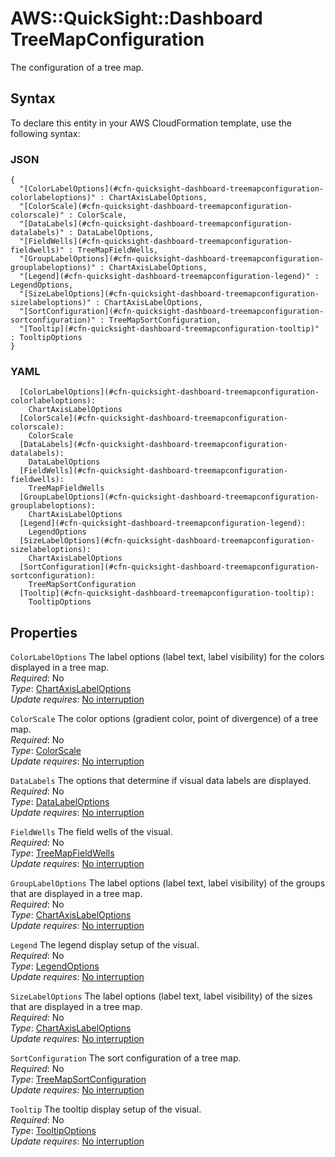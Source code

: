 # AWS::QuickSight::Dashboard TreeMapConfiguration<a name="aws-properties-quicksight-dashboard-treemapconfiguration"></a>

The configuration of a tree map\.

## Syntax<a name="aws-properties-quicksight-dashboard-treemapconfiguration-syntax"></a>

To declare this entity in your AWS CloudFormation template, use the following syntax:

### JSON<a name="aws-properties-quicksight-dashboard-treemapconfiguration-syntax.json"></a>

```
{
  "[ColorLabelOptions](#cfn-quicksight-dashboard-treemapconfiguration-colorlabeloptions)" : ChartAxisLabelOptions,
  "[ColorScale](#cfn-quicksight-dashboard-treemapconfiguration-colorscale)" : ColorScale,
  "[DataLabels](#cfn-quicksight-dashboard-treemapconfiguration-datalabels)" : DataLabelOptions,
  "[FieldWells](#cfn-quicksight-dashboard-treemapconfiguration-fieldwells)" : TreeMapFieldWells,
  "[GroupLabelOptions](#cfn-quicksight-dashboard-treemapconfiguration-grouplabeloptions)" : ChartAxisLabelOptions,
  "[Legend](#cfn-quicksight-dashboard-treemapconfiguration-legend)" : LegendOptions,
  "[SizeLabelOptions](#cfn-quicksight-dashboard-treemapconfiguration-sizelabeloptions)" : ChartAxisLabelOptions,
  "[SortConfiguration](#cfn-quicksight-dashboard-treemapconfiguration-sortconfiguration)" : TreeMapSortConfiguration,
  "[Tooltip](#cfn-quicksight-dashboard-treemapconfiguration-tooltip)" : TooltipOptions
}
```

### YAML<a name="aws-properties-quicksight-dashboard-treemapconfiguration-syntax.yaml"></a>

```
  [ColorLabelOptions](#cfn-quicksight-dashboard-treemapconfiguration-colorlabeloptions):
    ChartAxisLabelOptions
  [ColorScale](#cfn-quicksight-dashboard-treemapconfiguration-colorscale):
    ColorScale
  [DataLabels](#cfn-quicksight-dashboard-treemapconfiguration-datalabels):
    DataLabelOptions
  [FieldWells](#cfn-quicksight-dashboard-treemapconfiguration-fieldwells):
    TreeMapFieldWells
  [GroupLabelOptions](#cfn-quicksight-dashboard-treemapconfiguration-grouplabeloptions):
    ChartAxisLabelOptions
  [Legend](#cfn-quicksight-dashboard-treemapconfiguration-legend):
    LegendOptions
  [SizeLabelOptions](#cfn-quicksight-dashboard-treemapconfiguration-sizelabeloptions):
    ChartAxisLabelOptions
  [SortConfiguration](#cfn-quicksight-dashboard-treemapconfiguration-sortconfiguration):
    TreeMapSortConfiguration
  [Tooltip](#cfn-quicksight-dashboard-treemapconfiguration-tooltip):
    TooltipOptions
```

## Properties<a name="aws-properties-quicksight-dashboard-treemapconfiguration-properties"></a>

`ColorLabelOptions` <a name="cfn-quicksight-dashboard-treemapconfiguration-colorlabeloptions"></a>
The label options \(label text, label visibility\) for the colors displayed in a tree map\.  
_Required_: No  
_Type_: [ChartAxisLabelOptions](aws-properties-quicksight-dashboard-chartaxislabeloptions.md)  
_Update requires_: [No interruption](https://docs.aws.amazon.com/AWSCloudFormation/latest/UserGuide/using-cfn-updating-stacks-update-behaviors.html#update-no-interrupt)

`ColorScale` <a name="cfn-quicksight-dashboard-treemapconfiguration-colorscale"></a>
The color options \(gradient color, point of divergence\) of a tree map\.  
_Required_: No  
_Type_: [ColorScale](aws-properties-quicksight-dashboard-colorscale.md)  
_Update requires_: [No interruption](https://docs.aws.amazon.com/AWSCloudFormation/latest/UserGuide/using-cfn-updating-stacks-update-behaviors.html#update-no-interrupt)

`DataLabels` <a name="cfn-quicksight-dashboard-treemapconfiguration-datalabels"></a>
The options that determine if visual data labels are displayed\.  
_Required_: No  
_Type_: [DataLabelOptions](aws-properties-quicksight-dashboard-datalabeloptions.md)  
_Update requires_: [No interruption](https://docs.aws.amazon.com/AWSCloudFormation/latest/UserGuide/using-cfn-updating-stacks-update-behaviors.html#update-no-interrupt)

`FieldWells` <a name="cfn-quicksight-dashboard-treemapconfiguration-fieldwells"></a>
The field wells of the visual\.  
_Required_: No  
_Type_: [TreeMapFieldWells](aws-properties-quicksight-dashboard-treemapfieldwells.md)  
_Update requires_: [No interruption](https://docs.aws.amazon.com/AWSCloudFormation/latest/UserGuide/using-cfn-updating-stacks-update-behaviors.html#update-no-interrupt)

`GroupLabelOptions` <a name="cfn-quicksight-dashboard-treemapconfiguration-grouplabeloptions"></a>
The label options \(label text, label visibility\) of the groups that are displayed in a tree map\.  
_Required_: No  
_Type_: [ChartAxisLabelOptions](aws-properties-quicksight-dashboard-chartaxislabeloptions.md)  
_Update requires_: [No interruption](https://docs.aws.amazon.com/AWSCloudFormation/latest/UserGuide/using-cfn-updating-stacks-update-behaviors.html#update-no-interrupt)

`Legend` <a name="cfn-quicksight-dashboard-treemapconfiguration-legend"></a>
The legend display setup of the visual\.  
_Required_: No  
_Type_: [LegendOptions](aws-properties-quicksight-dashboard-legendoptions.md)  
_Update requires_: [No interruption](https://docs.aws.amazon.com/AWSCloudFormation/latest/UserGuide/using-cfn-updating-stacks-update-behaviors.html#update-no-interrupt)

`SizeLabelOptions` <a name="cfn-quicksight-dashboard-treemapconfiguration-sizelabeloptions"></a>
The label options \(label text, label visibility\) of the sizes that are displayed in a tree map\.  
_Required_: No  
_Type_: [ChartAxisLabelOptions](aws-properties-quicksight-dashboard-chartaxislabeloptions.md)  
_Update requires_: [No interruption](https://docs.aws.amazon.com/AWSCloudFormation/latest/UserGuide/using-cfn-updating-stacks-update-behaviors.html#update-no-interrupt)

`SortConfiguration` <a name="cfn-quicksight-dashboard-treemapconfiguration-sortconfiguration"></a>
The sort configuration of a tree map\.  
_Required_: No  
_Type_: [TreeMapSortConfiguration](aws-properties-quicksight-dashboard-treemapsortconfiguration.md)  
_Update requires_: [No interruption](https://docs.aws.amazon.com/AWSCloudFormation/latest/UserGuide/using-cfn-updating-stacks-update-behaviors.html#update-no-interrupt)

`Tooltip` <a name="cfn-quicksight-dashboard-treemapconfiguration-tooltip"></a>
The tooltip display setup of the visual\.  
_Required_: No  
_Type_: [TooltipOptions](aws-properties-quicksight-dashboard-tooltipoptions.md)  
_Update requires_: [No interruption](https://docs.aws.amazon.com/AWSCloudFormation/latest/UserGuide/using-cfn-updating-stacks-update-behaviors.html#update-no-interrupt)
